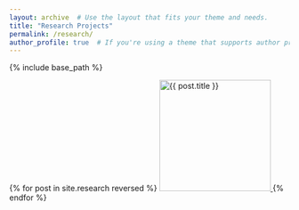 ```yaml
---
layout: archive  # Use the layout that fits your theme and needs.
title: "Research Projects"
permalink: /research/
author_profile: true  # If you're using a theme that supports author profiles and yo
---
```


{% include base_path %}

{% for post in site.research reversed %}
  <a href="{{ site.baseurl }}{{ post.url }}">
    <img src="https://davidhao1994.github.io/weixinghao.github.io/images/{{ post.slug }}.jpg" alt="{{ post.title }}" width="200" />
  </a>
{% endfor %}

